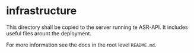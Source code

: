 # infrastructure

This directory shall be copied to the server running te ASR-API.
It includes useful files arount the deployment. 

For more information see the docs in the root level `README.md`.